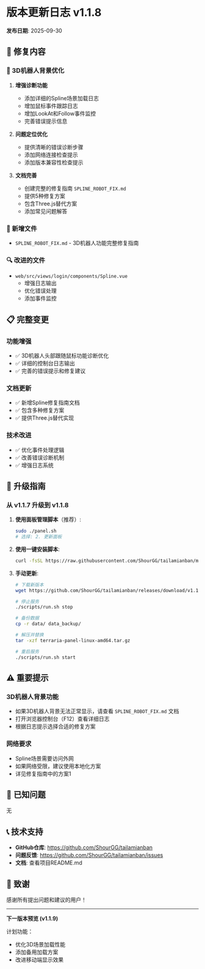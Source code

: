 # 版本更新日志 v1.1.8

**发布日期**: 2025-09-30

## 🔧 修复内容

### 🤖 3D机器人背景优化

1. **增强诊断功能**
   - 添加详细的Spline场景加载日志
   - 增加鼠标事件跟踪日志
   - 增加LookAt和Follow事件监控
   - 完善错误提示信息

2. **问题定位优化**
   - 提供清晰的错误诊断步骤
   - 添加网络连接检查提示
   - 添加版本兼容性检查提示

3. **文档完善**
   - 创建完整的修复指南 `SPLINE_ROBOT_FIX.md`
   - 提供5种修复方案
   - 包含Three.js替代方案
   - 添加常见问题解答

### 📝 新增文件

- `SPLINE_ROBOT_FIX.md` - 3D机器人功能完整修复指南

### 🔍 改进的文件

- `web/src/views/login/components/Spline.vue`
  - 增强日志输出
  - 优化错误处理
  - 添加事件监控

## 📋 完整变更

### 功能增强

- ✅ 3D机器人头部跟随鼠标功能诊断优化
- ✅ 详细的控制台日志输出
- ✅ 完善的错误提示和修复建议

### 文档更新

- ✅ 新增Spline修复指南文档
- ✅ 包含多种修复方案
- ✅ 提供Three.js替代实现

### 技术改进

- ✅ 优化事件处理逻辑
- ✅ 改善错误诊断机制
- ✅ 增强日志系统

## 🚀 升级指南

### 从 v1.1.7 升级到 v1.1.8

1. **使用面板管理脚本**（推荐）:
   ```bash
   sudo ./panel.sh
   # 选择: 2. 更新面板
   ```

2. **使用一键安装脚本**:
   ```bash
   curl -fsSL https://raw.githubusercontent.com/ShourGG/tailamianban/main/scripts/install.sh | sudo bash
   ```

3. **手动更新**:
   ```bash
   # 下载新版本
   wget https://github.com/ShourGG/tailamianban/releases/download/v1.1.8/terraria-panel-linux-amd64.tar.gz
   
   # 停止服务
   ./scripts/run.sh stop
   
   # 备份数据
   cp -r data/ data_backup/
   
   # 解压并替换
   tar -xzf terraria-panel-linux-amd64.tar.gz
   
   # 重启服务
   ./scripts/run.sh start
   ```

## ⚠️ 重要提示

### 3D机器人背景功能

- 如果3D机器人背景无法正常显示，请查看 `SPLINE_ROBOT_FIX.md` 文档
- 打开浏览器控制台（F12）查看详细日志
- 根据日志提示选择合适的修复方案

### 网络要求

- Spline场景需要访问外网
- 如果网络受限，建议使用本地化方案
- 详见修复指南中的方案1

## 🐛 已知问题

无

## 📞 技术支持

- **GitHub仓库**: https://github.com/ShourGG/tailamianban
- **问题反馈**: https://github.com/ShourGG/tailamianban/issues
- **文档**: 查看项目README.md

## 🙏 致谢

感谢所有提出问题和建议的用户！

---

**下一版本预览 (v1.1.9)**

计划功能：
- 优化3D场景加载性能
- 添加备用加载方案
- 改进移动端显示效果
